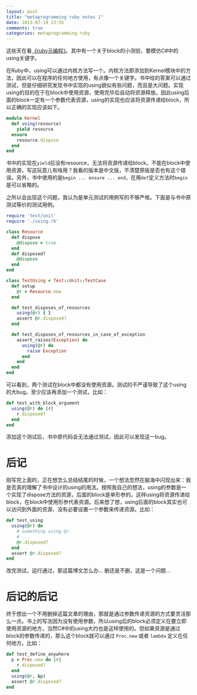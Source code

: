 ```yaml
---
layout: post
title: "metaprogramming ruby notes 1"
date: 2013-07-19 13:55
comments: true
categories: metaprogramming-ruby
---
```


这些天在看[《ruby元编程》](http://book.douban.com/)。其中有一个关于block的小测验，要模仿C#中的using关键字。

在Ruby中，using可以通过内核方法写一个。内核方法即添加到Kernel模块中的方法，因此可以在程序的任何地方使用，有点像一个关键字。书中给的答案可以通过测试，但是仔细研究发现书中实现的using貌似有些问题，而且是大问题。实现using的目的在于在block中使用资源，使用完毕后自动将资源释放。因此using后面的block一定有一个参数代表资源，using的实现也应该将资源传递给block，所以正确的实现应该如下。

``` ruby using.rb
module Kernel
  def using(resource)
    yield resource
  ensure
    resource.dispose
  end
end
```

书中的实现在`yield`后没有resource，无法将资源传递给block。不能在block中使用资源，写这玩意儿有啥用？我看的版本是中文版，不清楚原版是否也有这个错误。另外，书中使用的是`begin ... ensure ... end`，在用`def`定义方法时`begin`是可以省略的。

之所以会出现这个问题，我认为是单元测试的用例写的不够严格。下面是与书中原测试等价的测试用例。

``` ruby using_test.rb
require 'test/unit'
require './using.rb'

class Resource
  def dispose
    @dispose = true
  end
  def disposed?
    @dispose
  end
end

class TestUsing < Test::Unit::TestCase
  def setup
    @r = Resource.new
  end

  def test_disposes_of_resources
    using(@r) { }
    assert @r.disposed?
  end

  def test_disposes_of_resources_in_case_of_exception
    assert_raises(Exception) do
      using(@r) do
        raise Exception
      end
    end
  end
end
```

可以看到，两个测试在block中都没有使用资源。测试的不严谨导致了这个using的大bug。至少应该再添加一个测试，比如：

``` ruby using_test_add.rb
def test_with_block_argument
  using(@r) do |r|
    r.disposed?
  end
end
```

添加这个测试后，书中原代码会无法通过测试，因此可以发现这一bug。

# 后记

刚写完上面的，正在想怎么总结结尾的时候，一个想法忽然在脑海中闪现出来：我是否真的理解了书中设计的using的用法。按照我自己的想法，using的参数是一个实现了dispose方法的资源，后面的block是单形参的。这样using将资源传递给block，在block中使用形参代表资源。后来想了想，using后面的block其实也可以访问到外面的资源，没有必要设置一个参数来传递资源。比如：

``` ruby using_test.rb
def test_using
  using(@r) do
    # something using @r
    # ...
    @r.disposed?
  end
  assert @r.disposed?
end
```

改完测试，运行通过，那这篇博文怎么办...
删还是不删，这是一个问题...

# 后记的后记

终于想出一个不用删掉这篇文章的理由，那就是通过参数传递资源的方式要灵活那么一点。书上的写法因为没有使用参数，所以using后的block必须定义在要立即使用资源的地方，当然C#中的using大约也是这样使用的。但如果资源是通过block的参数传递的，那么这个block就可以通过 `Proc.new` 或者 `lambda` 定义在任何地方。比如：

``` ruby using_define_anywhere.rb
def test_define_anywhere
  p = Proc.new do |r|
    r.disposed?
  end
  using(@r, &p)
  assert @r.disposed?
end
```
